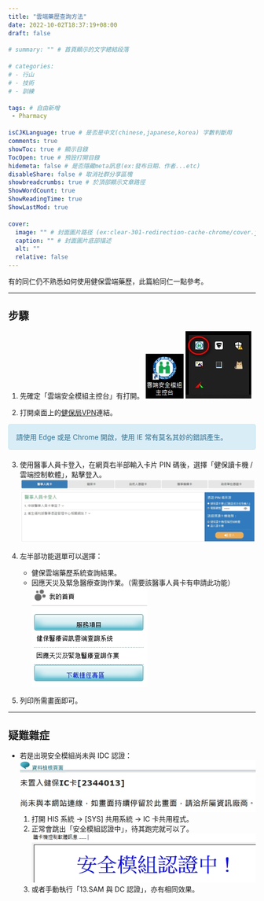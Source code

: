 ```yaml
---
title: "雲端藥歷查詢方法"
date: 2022-10-02T18:37:19+08:00
draft: false

# summary: "" # 首頁顯示的文字總結段落

# categories: 
# - 行山
# - 技術
# - 訓練

tags: # 自由新增
 - Pharmacy

isCJKLanguage: true # 是否是中文(chinese,japanese,korea) 字數判斷用
comments: true
showToc: true # 顯示目錄
TocOpen: true # 預設打開目錄
hidemeta: false # 是否隱藏meta訊息(ex:發布日期、作者...etc)
disableShare: false # 取消社群分享區塊
showbreadcrumbs: true # 於頂部顯示文章路徑
ShowWordCount: true
ShowReadingTime: true
ShowLastMod: true

cover:
  image: "" # 封面圖片路径 (ex:clear-301-redirection-cache-chrome/cover.jpg)
  caption: "" # 封面圖片底部描述
  alt: ""
  relative: false
---
```


有的同仁仍不熟悉如何使用健保雲端藥歷，此篇給同仁一點參考。

---
## 步驟

1. 先確定「雲端安全模組主控台」有打開。
   ![](csFSIM_1.jpg)
   ![](csFSIM_2.jpg)

2. 打開桌面上的[健保局VPN](https://medvpn.nhi.gov.tw/iwpe0000/IWPE0100S01.aspx)連結。
<div style="padding: 15px; border: 1px solid transparent; border-color: transparent; margin-bottom: 20px; border-radius: 4px; color: #31708f; background-color: #d9edf7; border-color: #bce8f1;">
請使用 Edge 或是 Chrome 開啟，使用 IE 常有莫名其妙的錯誤產生。
</div>

3. 使用醫事人員卡登入，在網頁右半部輸入卡片 PIN 碼後，選擇「健保讀卡機 / 雲端控制軟體」，點擊登入。
  ![](login.jpg)

4. 左半部功能選單可以選擇：
    * 健保雲端藥歷系統查詢結果。
    * 因應天災及緊急醫療查詢作業。（需要該醫事人員卡有申請此功能）
  ![](menu.jpg)
5. 列印所需畫面即可。

---

## 疑難雜症

* 若是出現安全模組尚未與 IDC 認證：
  ![](IDC.jpg)
  1. 打開 HIS 系統 -> [SYS] 共用系統 -> IC 卡共用程式。
  2. 正常會跳出「安全模組認證中」，待其跑完就可以了。
  ![](verifying.jpg)
  3. 或者手動執行「13.SAM 與 DC 認證」，亦有相同效果。